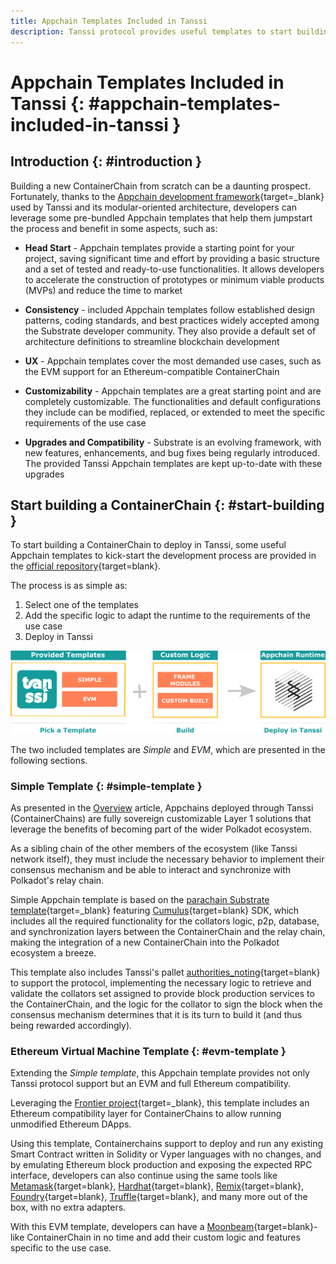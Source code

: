 ```yaml
---
title: Appchain Templates Included in Tanssi
description: Tanssi protocol provides useful templates to start building your Appchain, including a ready-to-use EVM template for Ethereum compatibility.
---
```


# Appchain Templates Included in Tanssi {: #appchain-templates-included-in-tanssi } 

## Introduction {: #introduction } 

Building a new ContainerChain from scratch can be a daunting prospect. Fortunately, thanks to the [Appchain development framework](/learn/framework/overview){target=_blank} used by Tanssi and its modular-oriented architecture, developers can leverage some pre-bundled Appchain templates that help them jumpstart the process and benefit in some aspects, such as:

- **Head Start** - Appchain templates provide a starting point for your project, saving significant time and effort by providing a basic structure and a set of tested and ready-to-use functionalities. It allows developers to accelerate the construction of prototypes or minimum viable products (MVPs) and reduce the time to market

- **Consistency** - included Appchain templates follow established design patterns, coding standards, and best practices widely accepted among the Substrate developer community. They also provide a default set of architecture definitions to streamline blockchain development

- **UX** - Appchain templates cover the most demanded use cases, such as the EVM support for an Ethereum-compatible ContainerChain

- **Customizability** - Appchain templates are a great starting point and are completely customizable. The functionalities and default configurations they include can be modified, replaced, or extended to meet the specific requirements of the use case

- **Upgrades and Compatibility** - Substrate is an evolving framework, with new features, enhancements, and bug fixes being regularly introduced. The provided Tanssi Appchain templates are kept up-to-date with these upgrades

## Start building a ContainerChain {: #start-building } 

To start building a ContainerChain to deploy in Tanssi, some useful Appchain templates to kick-start the development process are provided in the [official repository](https://github.com/moondance-labs/tanssi){target=blank}.

The process is as simple as:

1. Select one of the templates
2. Add the specific logic to adapt the runtime to the requirements of the use case
3. Deploy in Tanssi

![Using Templates to Speed Up the Developmet Process](/images/learn/tanssi/templates/templates-1.png)

The two included templates are *Simple* and *EVM*, which are presented in the following sections.

### Simple Template  {: #simple-template } 

As presented in the [Overview](/learn/tanssi/overview) article, Appchains deployed through Tanssi (ContainerChains) are fully sovereign customizable Layer 1 solutions that leverage the benefits of becoming part of the wider Polkadot ecosystem.

As a sibling chain of the other members of the ecosystem (like Tanssi network itself), they must include the necessary behavior to implement their consensus mechanism and be able to interact and synchronize with Polkadot's relay chain.

Simple Appchain template is based on the [parachain Substrate template](https://github.com/substrate-developer-hub/substrate-parachain-template){target=_blank} featuring [Cumulus](https://github.com/paritytech/cumulus/){target=blank} SDK, which includes all the required functionality for the collators logic, p2p, database, and synchronization layers between the ContainerChain and the relay chain, making the integration of a new ContainerChain into the Polkadot ecosystem a breeze.

This template also includes Tanssi's pallet [authorities_noting](https://github.com/moondance-labs/tanssi/blob/master/container-chains/pallets/authorities-noting/src/lib.rs){target=blank} to support the protocol, implementing the necessary logic to retrieve and validate the collators set assigned to provide block production services to the ContainerChain, and the logic for the collator to sign the block when the consensus mechanism determines that it is its turn to build it (and thus being rewarded accordingly).

### Ethereum Virtual Machine Template {: #evm-template } 

Extending the *Simple template*, this Appchain template provides not only Tanssi protocol support but an EVM and full Ethereum compatibility.

Leveraging the [Frontier project](https://github.com/paritytech/frontier){target=_blank}, this template includes an Ethereum compatibility layer for ContainerChains to allow running unmodified Ethereum DApps. 

Using this template, Containerchains support to deploy and run any existing Smart Contract written in Solidity or Vyper languages with no changes, and by emulating Ethereum block production and exposing the expected RPC interface, developers can also continue using the same tools like [Metamask](https://metamask.io){target=blank}, [Hardhat](https://hardhat.org){target=blank}, [Remix](https://remix.ethereum.org){target=blank}, [Foundry](https://github.com/foundry-rs/foundry){target=blank}, [Truffle](https://trufflesuite.com){target=blank}, and many more out of the box, with no extra adapters.

With this EVM template, developers can have a [Moonbeam](https://moonbeam.network){target=blank}-like ContainerChain in no time and add their custom logic and features specific to the use case.
